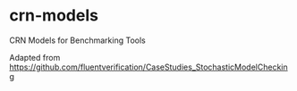 # crn-models
CRN Models for Benchmarking Tools

Adapted from https://github.com/fluentverification/CaseStudies_StochasticModelChecking